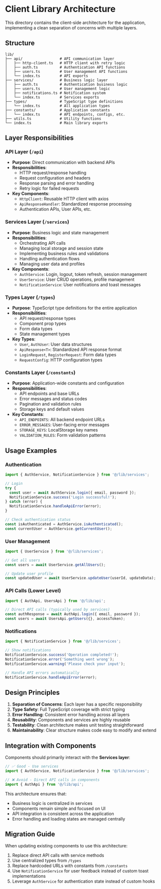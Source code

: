 # Client Library Architecture

This directory contains the client-side architecture for the application, implementing a clean separation of concerns with multiple layers.

## Structure

```
lib/
├── api/                 # API communication layer
│   ├── http-client.ts   # HTTP client with retry logic
│   ├── auth.ts          # Authentication API functions
│   ├── users.ts         # User management API functions
│   └── index.ts         # API exports
├── services/            # Business logic layer
│   ├── auth.ts          # Authentication business logic
│   ├── users.ts         # User management logic
│   ├── notifications.ts # Notification system
│   └── index.ts         # Services exports
├── types/               # TypeScript type definitions
│   └── index.ts         # All application types
├── constants/           # Application constants
│   └── index.ts         # API endpoints, configs, etc.
├── utils.ts             # Utility functions
└── index.ts             # Main library exports
```

## Layer Responsibilities

### API Layer (`/api`)

- **Purpose**: Direct communication with backend APIs
- **Responsibilities**:
  - HTTP request/response handling
  - Request configuration and headers
  - Response parsing and error handling
  - Retry logic for failed requests
- **Key Components**:
  - `HttpClient`: Reusable HTTP client with axios
  - `ApiResponseHandler`: Standardized response processing
  - Authentication APIs, User APIs, etc.

### Services Layer (`/services`)

- **Purpose**: Business logic and state management
- **Responsibilities**:
  - Orchestrating API calls
  - Managing local storage and session state
  - Implementing business rules and validations
  - Handling authentication flows
  - Managing user data and profiles
- **Key Components**:
  - `AuthService`: Login, logout, token refresh, session management
  - `UserService`: User CRUD operations, profile management
  - `NotificationService`: User notifications and toast messages

### Types Layer (`/types`)

- **Purpose**: TypeScript type definitions for the entire application
- **Responsibilities**:
  - API request/response types
  - Component prop types
  - Form data types
  - State management types
- **Key Types**:
  - `User`, `AuthUser`: User data structures
  - `ApiResponse<T>`: Standardized API response format
  - `LoginRequest`, `RegisterRequest`: Form data types
  - `RequestConfig`: HTTP configuration types

### Constants Layer (`/constants`)

- **Purpose**: Application-wide constants and configuration
- **Responsibilities**:
  - API endpoints and base URLs
  - Error messages and status codes
  - Pagination and validation rules
  - Storage keys and default values
- **Key Constants**:
  - `API_ENDPOINTS`: All backend endpoint URLs
  - `ERROR_MESSAGES`: User-facing error messages
  - `STORAGE_KEYS`: LocalStorage key names
  - `VALIDATION_RULES`: Form validation patterns

## Usage Examples

### Authentication

```typescript
import { AuthService, NotificationService } from '@/lib/services';

// Login
try {
  const user = await AuthService.login({ email, password });
  NotificationService.success('Login successful!');
} catch (error) {
  NotificationService.handleApiError(error);
}

// Check authentication status
const isAuthenticated = AuthService.isAuthenticated();
const currentUser = AuthService.getCurrentUser();
```

### User Management

```typescript
import { UserService } from '@/lib/services';

// Get all users
const users = await UserService.getAllUsers();

// Update user profile
const updatedUser = await UserService.updateUser(userId, updateData);
```

### API Calls (Lower Level)

```typescript
import { AuthApi, UsersApi } from '@/lib/api';

// Direct API calls (typically used by services)
const authResponse = await AuthApi.login({ email, password });
const users = await UsersApi.getUsers({}, accessToken);
```

### Notifications

```typescript
import { NotificationService } from '@/lib/services';

// Show notifications
NotificationService.success('Operation completed!');
NotificationService.error('Something went wrong');
NotificationService.warning('Please check your input');

// Handle API errors automatically
NotificationService.handleApiError(error);
```

## Design Principles

1. **Separation of Concerns**: Each layer has a specific responsibility
2. **Type Safety**: Full TypeScript coverage with strict typing
3. **Error Handling**: Consistent error handling across all layers
4. **Reusability**: Components and services are highly reusable
5. **Testability**: Clean architecture makes unit testing straightforward
6. **Maintainability**: Clear structure makes code easy to modify and extend

## Integration with Components

Components should primarily interact with the **Services layer**:

```typescript
// ✅ Good - Use services
import { AuthService, NotificationService } from '@/lib/services';

// ❌ Avoid - Direct API calls in components
import { AuthApi } from '@/lib/api';
```

This architecture ensures that:

- Business logic is centralized in services
- Components remain simple and focused on UI
- API integration is consistent across the application
- Error handling and loading states are managed centrally

## Migration Guide

When updating existing components to use this architecture:

1. Replace direct API calls with service methods
2. Use centralized types from `/types`
3. Replace hardcoded URLs with constants from `/constants`
4. Use `NotificationService` for user feedback instead of custom toast implementations
5. Leverage `AuthService` for authentication state instead of custom hooks
